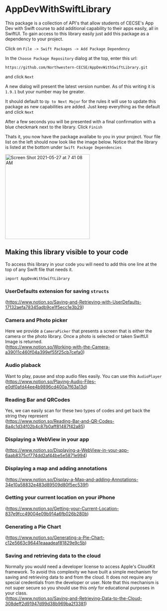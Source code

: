 # AppDevWithSwiftLibrary

This package is a collection of API's that allow students of CECSE's App Dev with Swift course to add additional capability to their apps easily, all in SwiftUI. 
To gain access to this library easily just add this package as a dependency to your project.

Click on `File -> Swift Packages -> Add Package Dependency`

In the `Choose Package Repository` dialog at the top, enter this url:

`https://github.com/Northwestern-CECSE/AppDevWithSwiftLibrary.git`

and click `Next`

A new dialog will present the latest version number.  As of this writing it is `1.9.1` but your number may be greater.

It should default to `Up to Next Major` for the rules it will use to update this package as new capabilities are added.  Just keep everything as the default and click `Next`

After a few seconds you will be presented with a final confirmation with a blue checkmark next to the library. Click `Finish`

Thats it, you now have the package availabe to you in your project. Your file list on the left should now look like the image below. Notice that the library is listed at the bottom under `Swift Package Dependencies`

<img width="272" alt="Screen Shot 2021-05-27 at 7 41 08 AM" src="https://user-images.githubusercontent.com/640155/119827638-fc3f4280-bebe-11eb-9206-7a0c785a5c80.png">

## Making this library visible to your code

To access this library in your code you will need to add this one line at the top of any Swift file that needs it.
```
import AppDevWithSwiftLibrary
```
### UserDefaults extension for saving `structs`
(https://www.notion.so/Saving-and-Retrieving-with-UserDefaults-17132aefa78345adb9ce1f5ecc1e3b29)

### Camera and Photo picker
Here we provide a `CameraPicker` that presents a screen that is either the camera or the photo library.  Once a photo is selected or taken SwiftUI Image is returned.<br>
(https://www.notion.so/Working-with-the-Camera-a39011c460f04a399ef55f25cb7cefa0)

### Audio plaback
Want to play, pause and stop audio files easily.  You can use this `AudioPlayer`<br>
(https://www.notion.so/Playing-Audio-Files-e0df0afd44ee4b9896cd400a7f63a13d)

### Reading Bar and QRCodes
Yes, we can easily scan for these two types of codes and get back the string they represent <br>
(https://www.notion.so/Reading-Bar-and-QR-Codes-8a4c1d34f02b4c87b0aff81487f42a85)

### Displaying a WebView in your app<br>
(https://www.notion.so/Displaying-a-WebView-in-your-app-6aab8375cf774dd2af44be5e5871e994)

### Displaying a map and adding annotations<br>
(https://www.notion.so/Display-a-Map-and-adding-Annotations-34e10a58832e483d89509d80f5ec539f)

### Getting your current location on your iPhone<br>
(https://www.notion.so/Getting-your-Current-Location-837e9fcc49004e09b914a6fb026b280b)

### Generating a Pie Chart
(https://www.notion.so/Generating-a-Pie-Chart-c12e5663c96441eaaadeaf81829e9c5b)

### Saving and retrieving data to the cloud
Normally you would need a developer license to access Apple's CloudKit framework. To avoid this complexity we have built a simple mechanism for saving and retrieving data to and from the cloud. It does not require any special credentials from the developer or user.  Note that this mechanism is not super secure so you should use this *only* for educational purposes in your class.<br>
(https://www.notion.so/Saving-and-Retrieving-Data-to-the-Cloud-308deff2d91947d99d38b969ba2f3381)






